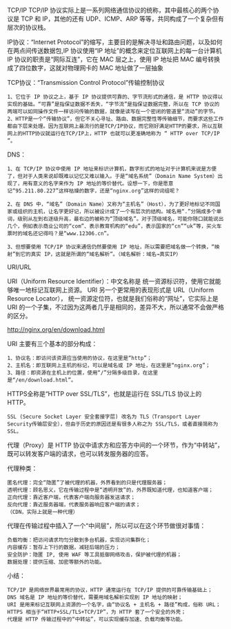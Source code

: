 TCP/IP
TCP/IP 协议实际上是一系列网络通信协议的统称，其中最核心的两个协议是 TCP 和 IP，其他的还有 UDP、ICMP、ARP 等等，共同构成了一个复杂但有层次的协议栈。

IP协议：“Internet Protocol”的缩写，主要目的是解决寻址和路由问题，以及如何在两点间传送数据包,IP 协议使用“IP 地址”的概念来定位互联网上的每一台计算机
    IP 协议的职责是“网际互连”，它在 MAC 层之上，使用 IP 地址把 MAC 编号转换成了四位数字，这就对物理网卡的 MAC 地址做了一层抽象

TCP协议：“Transmission Control Protocol”传输控制协议
    
    1、它位于 IP 协议之上，基于 IP 协议提供可靠的、字节流形式的通信，是 HTTP 协议得以实现的基础。“可靠”是指保证数据不丢失，“字节流”是指保证数据完整，所以在 TCP 协议的两端可以如同操作文件一样访问传输的数据，就像是读写在一个密闭的管道里“流动”的字节。
    2、HTTP是一个“传输协议”，但它不关心寻址、路由、数据完整性等传输细节，而要求这些工作都由下层来处理。因为互联网上最流行的是TCP/IP协议，而它刚好满足HTTP的要求，所以互联网上的HTTP协议就运行在TCP/IP上，HTTP 也就可以更准确地称为 “ HTTP over TCP/IP ”。


DNS：

    1、在 TCP/IP 协议中使用 IP 地址来标识计算机，数字形式的地址对于计算机来说是方便了，但对于人类来说却既难以记忆又难以输入。于是“域名系统”（Domain Name System）出现了，用有意义的名字来作为 IP 地址的等价替代。设想一下，你是愿意记“95.211.80.227”这样枯燥的数字，还是“nginx.org”这样的词组呢？

    2、在 DNS 中，“域名”（Domain Name）又称为“主机名”（Host），为了更好地标记不同国家或组织的主机，让名字更好记，所以被设计成了一个有层次的结构。域名用“.”分隔成多个单词，级别从左到右逐级升高，最右边的被称为“顶级域名”。对于顶级域名，可能你随口就能说出几个，例如表示商业公司的“com”、表示教育机构的“edu”，表示国家的“cn”“uk”等，买火车票时的域名还记得吗？是“www.12306.cn”。

    3、但想要使用 TCP/IP 协议来通信仍然要使用 IP 地址，所以需要把域名做一个转换，“映射”到它的真实 IP，这就是所谓的“域名解析”。（域名解析：域名→真实IP）


URI/URL

URI（Uniform Resource Identifier）：中文名称是 统一资源标识符，使用它就能够唯一地标记互联网上资源。
URI 另一个更常用的表现形式是 URL（Uniform Resource Locator）， 统一资源定位符，也就是我们俗称的“网址”，它实际上是 URI 的一个子集，不过因为这两者几乎是相同的，差异不大，所以通常不会做严格的区分。

http://nginx.org/en/download.html

URI 主要有三个基本的部分构成：

    1、协议名：即访问该资源应当使用的协议，在这里是“http”；
    2、主机名：即互联网上主机的标记，可以是域名或 IP 地址，在这里是“nginx.org”；
    3、路径：即资源在主机上的位置，使用“/”分隔多级目录，在这里是“/en/download.html”。


HTTPS全称是“HTTP over SSL/TLS”，也就是运行在 SSL/TLS 协议上的 HTTP。

    SSL (Secure Socket Layer 安全套接字层) 改名为 TLS（Transport Layer Security传输层安全），但由于历史的原因还是有很多人称之为 SSL/TLS，或者直接简称为 SSL。


代理（Proxy）是 HTTP 协议中请求方和应答方中间的一个环节，作为“中转站”，既可以转发客户端的请求，也可以转发服务器的应答。

代理种类：

    匿名代理：完全“隐匿”了被代理的机器，外界看到的只是代理服务器；
    透明代理：顾名思义，它在传输过程中是“透明开放”的，外界既知道代理，也知道客户端；
    正向代理：靠近客户端，代表客户端向服务器发送请求；
    反向代理：靠近服务器端，代表服务器响应客户端的请求；
    （CDN，实际上就是一种代理）

代理在传输过程中插入了一个“中间层”，所以可以在这个环节做很对事情：
    
    负载均衡：把访问请求均匀分散到多台机器，实现访问集群化；
    内容缓存：暂存上下行的数据，减轻后端的压力；
    安全防护：隐匿 IP, 使用 WAF 等工具抵御网络攻击，保护被代理的机器；
    数据处理：提供压缩、加密等额外的功能。


小结：

    TCP/IP 是网络世界最常用的协议，HTTP 通常运行在 TCP/IP 提供的可靠传输基础上；
    DNS 域名是 IP 地址的等价替代，需要用域名解析实现到 IP 地址的映射；
    URI 是用来标记互联网上资源的一个名字，由“协议名 + 主机名 + 路径”构成，俗称 URL；
    HTTPS 相当于“HTTP+SSL/TLS+TCP/IP”，为 HTTP 套了一个安全的外壳；
    代理是 HTTP 传输过程中的“中转站”，可以实现缓存加速、负载均衡等功能。

